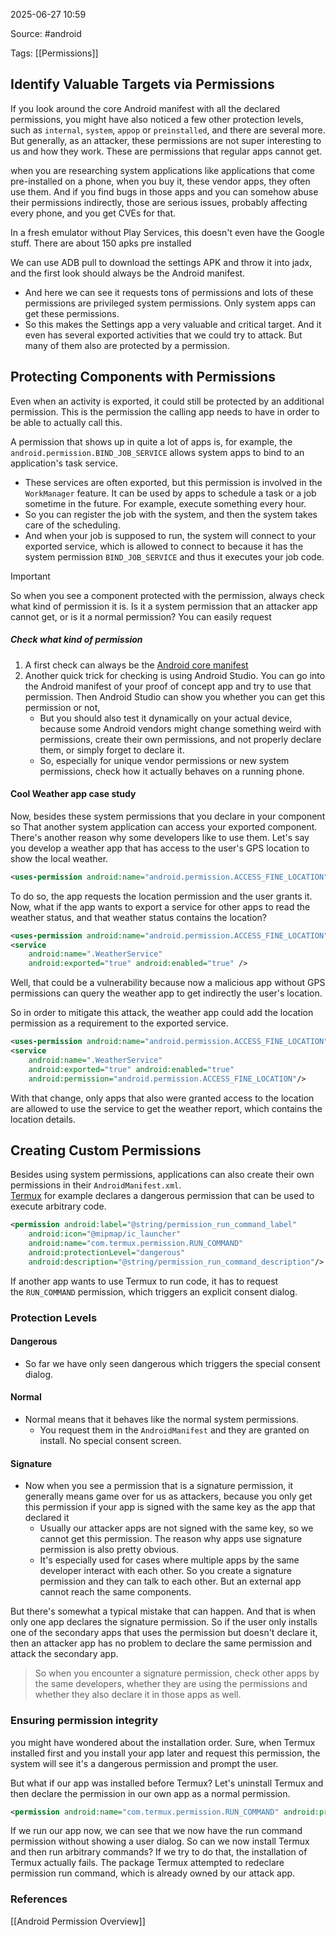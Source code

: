 
2025-06-27 10:59

Source: #android 

Tags: [[Permissions]]

## Identify Valuable Targets via Permissions

If you look around the core Android manifest with all the declared permissions, you might have also noticed a few other protection levels, such as `internal`, `system`, `appop` or `preinstalled`, and there are several more. But generally, as an attacker, these permissions are not super interesting to us and how they work. These are permissions that regular apps cannot get. 

when you are researching system applications like applications that come pre-installed on a phone, when you buy it, these vendor apps, they often use them. And if you find bugs in those apps and you can somehow abuse their permissions indirectly, those are serious issues, probably affecting every phone, and you get CVEs for that.

In a fresh emulator without Play Services, this doesn't even have the Google stuff. There are about 150 apks pre installed 

We can use ADB pull to download the settings APK and throw it into jadx, and the first look should always be the Android manifest. 
- And here we can see it requests tons of permissions and lots of these permissions are privileged system permissions. Only system apps can get these permissions. 
- So this makes the Settings app a very valuable and critical target. And it even has several exported activities that we could try to attack. But many of them also are protected by a permission. 

## Protecting Components with Permissions

Even when an activity is exported, it could still be protected by an additional permission. This is the permission the calling app needs to have in order to be able to actually call this. 

A permission that shows up in quite a lot of apps is, for example, the `android.permission.BIND_JOB_SERVICE` 
allows system apps to bind to an application's task service. 
- These services are often exported, but this permission is involved in the `WorkManager` feature. It can be used by apps to schedule a task or a job sometime in the future. For example, execute something every hour. 
- So you can register the job with the system, and then the system takes care of the scheduling.
- And when your job is supposed to run, the system will connect to your exported service, which is allowed to connect to because it has the system permission `BIND_JOB_SERVICE` and thus it executes your job code.

> [!important]
> So when you see a component protected with the permission, always check what kind of permission it is. Is it a system permission that an attacker app cannot get, or is it a normal permission? You can easily request 

##### Check what kind of permission 

1. A first check can always be the [Android core manifest](https://android.googlesource.com/platform/frameworks/base.git/+/refs/heads/main/core/res/AndroidManifest.xml)
2. Another quick trick for checking is using Android Studio. You can go into the Android manifest of your proof of concept app and try to use that permission. Then Android Studio can show you whether you can get this permission or not,
	- But you should also test it dynamically on your actual device, because some Android vendors might change something weird with permissions, create their own permissions, and not properly declare them, or simply forget to declare it.
	- So, especially for unique vendor permissions or new system permissions, check how it actually behaves on a running phone. 

#### Cool Weather app case study 

Now, besides these system permissions that you declare in your component so That another system application can access your exported component. There's another reason why some developers like to use them. Let's say you develop a weather app that has access to the user's GPS location to show the local weather. 

```xml
<uses-permission android:name="android.permission.ACCESS_FINE_LOCATION"/>
```

To do so, the app requests the location permission and the user grants it. Now, what if the app wants to export a service for other apps to read the weather status, and that weather status contains the location?

```xml
<uses-permission android:name="android.permission.ACCESS_FINE_LOCATION" />
<service 
	android:name=".WeatherService"
	android:exported="true" android:enabled="true" />
```

Well, that could be a vulnerability because now a malicious app without GPS permissions can query the weather app to get indirectly the user's location. 

So in order to mitigate this attack, the weather app could add the location permission as a requirement to the exported service. 

```xml
<uses-permission android:name="android.permission.ACCESS_FINE_LOCATION" />
<service 
	android:name=".WeatherService"
	android:exported="true" android:enabled="true" 
	android:permission="android.permission.ACCESS_FINE_LOCATION"/>
```

With that change, only apps that also were granted access to the location are allowed to use the service to get the weather report, which contains the location details.

## Creating Custom Permissions

Besides using system permissions, applications can also create their own permissions in their `AndroidManifest.xml`.  
[Termux](https://play.google.com/store/apps/details?id=com.termux&hl=en) for example declares a dangerous permission that can be used to execute arbitrary code.

```xml
<permission android:label="@string/permission_run_command_label"
    android:icon="@mipmap/ic_launcher"
    android:name="com.termux.permission.RUN_COMMAND"
    android:protectionLevel="dangerous"
    android:description="@string/permission_run_command_description"/>
```

If another app wants to use Termux to run code, it has to request the `RUN_COMMAND` permission, which triggers an explicit consent dialog.
### Protection Levels

#### Dangerous 
- So far we have only seen dangerous which triggers the special consent dialog. 
#### Normal
- Normal means that it behaves like the normal system permissions.
	- You request them in the `AndroidManifest` and they are granted on install. No special consent screen. 	
#### Signature 
- Now when you see a permission that is a signature permission, it generally means game over for us as attackers, because you only get this permission if your app is signed with the same key as the app that declared it 
	- Usually our attacker apps are not signed with the same key, so we cannot get this permission. The reason why apps use signature permission is also pretty obvious.
	- It's especially used for cases where multiple apps by the same developer interact with each other. So you create a signature permission and they can talk to each other. But an external app cannot reach the same components. 
	 
But there's somewhat a typical mistake that can happen. And that is when only one app declares the signature permission. So if the user only installs one of the secondary apps that uses the permission but doesn't declare it, then an attacker app has no problem to declare the same permission and attack the secondary app. 

> So when you encounter a signature permission, check other apps by the same developers, whether they are using the permissions and whether they also declare it in those apps as well.

### Ensuring permission integrity 

you might have wondered about the installation order. Sure, when Termux installed first and you install your app later and request this permission, the system will see it's a dangerous permission and prompt the user.

But what if our app was installed before Termux? Let's uninstall Termux and then declare the permission in our own app as a normal permission.
```xml
<permission android:name="com.termux.permission.RUN_COMMAND" android:protectionLevel="normal" />
```

If we run our app now, we can see that we now have the run command permission without showing a user dialog. So can we now install Termux and then run arbitrary commands? If we try to do that, the installation of Termux actually fails. The package Termux attempted to redeclare permission run command, which is already owned by our attack app.

### References
[[Android Permission Overview]]
